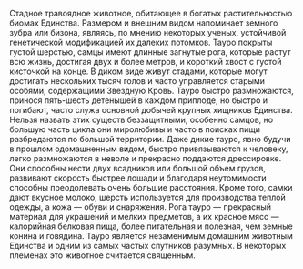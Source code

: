 Стадное травоядное животное, обитающее в богатых растительностью биомах Единства. Размером и внешним видом напоминает земного зубра или бизона, являясь, по мнению некоторых ученых, устойчивой генетической модификацией их далеких потомков. Тауро покрыты густой шерстью, самцы имеют длинные загнутые рога, которые растут всю жизнь, достигая двух и более метров, и короткий хвост с густой кисточкой на конце. В диком виде живут стадами, которые могут достигать нескольких тысяч голов и часто управляется старыми особями, содержащими Звездную Кровь. Тауро быстро размножаются, принося пять-шесть детенышей в каждом приплоде, но быстро и погибают, часто служа основной добычей крупных хищников Единства. Нельзя назвать этих существ беззащитными, особенно самцов, но большую часть цикла они миролюбивы и часто в поисках пищи разбредаются по большой территории. Даже дикие тауро, явно будучи в прошлом одомашненным видом, быстро привязываются к человеку, легко размножаются в неволе и прекрасно поддаются дрессировке. Они способны нести двух всадников или большой объем грузов, развивают скорость быстрее лошади и благодаря неутомимости способны преодолевать очень большие расстояния. Кроме того, самки дают вкусное молоко, шерсть используется для производства теплой одежды, а кожа — обуви и снаряжения. Рога тауро — прекрасный материал для украшений и мелких предметов, а их красное мясо — калорийная белковая пища, более питательная и полезная, чем земные конина и говядина. Тауро является незаменимым домашним животным Единства и одним из самых частых спутников разумных. В некоторых племенах это животное считается священным.